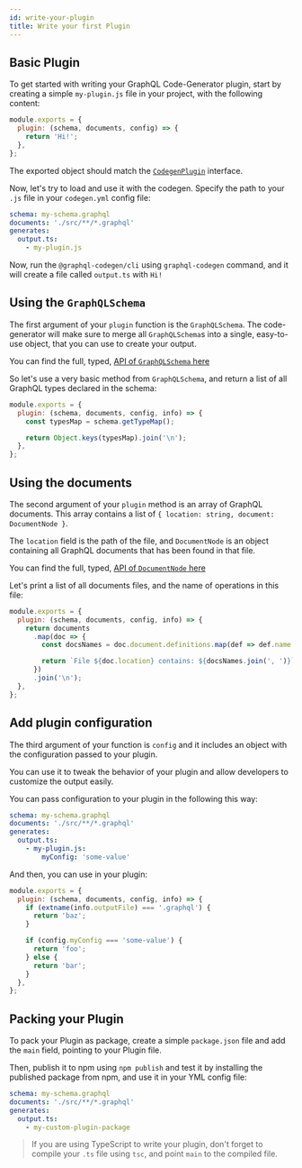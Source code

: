 ```yaml
---
id: write-your-plugin
title: Write your first Plugin
---
```


## Basic Plugin

To get started with writing your GraphQL Code-Generator plugin, start by creating a simple `my-plugin.js` file in your project, with the following content:

```js
module.exports = {
  plugin: (schema, documents, config) => {
    return 'Hi!';
  },
};
```

The exported object should match the [`CodegenPlugin`](https://github.com/dotansimha/graphql-code-generator/blob/e3af1dbc80a998444a1d1b353f127f297c6a09d0/packages/utils/plugins-helpers/src/types.ts#L552) interface.

Now, let's try to load and use it with the codegen. Specify the path to your `.js` file in your `codegen.yml` config file:

```yml
schema: my-schema.graphql
documents: './src/**/*.graphql'
generates:
  output.ts:
    - my-plugin.js
```

Now, run the `@graphql-codegen/cli` using `graphql-codegen` command, and it will create a file called `output.ts` with `Hi!`

## Using the `GraphQLSchema`

The first argument of your `plugin` function is the `GraphQLSchema`. The code-generator will make sure to merge all `GraphQLSchema`s into a single, easy-to-use object, that you can use to create your output.

You can find the full, typed, [API of `GraphQLSchema` here](https://github.com/graphql/graphql-js/blob/2df59f18dd3f3c415eaba57d744131a674079ddf/src/type/schema.ts#L129)

So let's use a very basic method from `GraphQLSchema`, and return a list of all GraphQL types declared in the schema:

```js
module.exports = {
  plugin: (schema, documents, config, info) => {
    const typesMap = schema.getTypeMap();

    return Object.keys(typesMap).join('\n');
  },
};
```

## Using the documents

The second argument of your `plugin` method is an array of GraphQL documents. This array contains a list of `{ location: string, document: DocumentNode }`.

The `location` field is the path of the file, and `DocumentNode` is an object containing all GraphQL documents that has been found in that file.

You can find the full, typed, [API of `DocumentNode` here](https://github.com/graphql/graphql-js/blob/main/src/language/ast.ts#L249-L253)

Let's print a list of all documents files, and the name of operations in this file:

```js
module.exports = {
  plugin: (schema, documents, config, info) => {
    return documents
      .map(doc => {
        const docsNames = doc.document.definitions.map(def => def.name.value);

        return `File ${doc.location} contains: ${docsNames.join(', ')}`;
      })
      .join('\n');
  },
};
```

## Add plugin configuration

The third argument of your function is `config` and it includes an object with the configuration passed to your plugin.

You can use it to tweak the behavior of your plugin and allow developers to customize the output easily.

You can pass configuration to your plugin in the following this way:

```yml
schema: my-schema.graphql
documents: './src/**/*.graphql'
generates:
  output.ts:
    - my-plugin.js:
        myConfig: 'some-value'
```

And then, you can use in your plugin:

```js
module.exports = {
  plugin: (schema, documents, config, info) => {
    if (extname(info.outputFile) === '.graphql') {
      return 'baz';
    }

    if (config.myConfig === 'some-value') {
      return 'foo';
    } else {
      return 'bar';
    }
  },
};
```

## Packing your Plugin

To pack your Plugin as package, create a simple `package.json` file and add the `main` field, pointing to your Plugin file.

Then, publish it to npm using `npm publish` and test it by installing the published package from npm, and use it in your YML config file:

```yml
schema: my-schema.graphql
documents: './src/**/*.graphql'
generates:
  output.ts:
    - my-custom-plugin-package
```

> If you are using TypeScript to write your plugin, don't forget to compile your `.ts` file using `tsc`, and point `main` to the compiled file.
